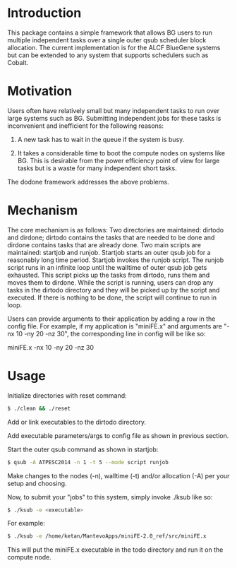 Introduction
=============

This package contains a simple framework that allows BG users to run multiple
independent tasks over a single outer qsub scheduler block allocation. The
current implementation is for the ALCF BlueGene systems but can be extended to
any system that supports schedulers such as Cobalt.


Motivation
===========

Users often have relatively small but many independent tasks to run over large
systems such as BG. Submitting independent jobs for these tasks is inconvenient
and inefficient for the following reasons:

1) A new task has to wait in the queue if the system is busy.

2) It takes a considerable time to boot the compute nodes on systems like BG.
This is desirable from the power efficiency point of view for large tasks but
is a waste for many independent short tasks.

The dodone framework addresses the above problems.

Mechanism
=========

The core mechanism is as follows: Two directories are maintained: dirtodo and
dirdone; dirtodo contains the tasks that are needed to be done and dirdone
contains tasks that are already done. Two main scripts are maintained: startjob
and runjob. Startjob starts an outer qsub job for a reasonably long time
period. Startjob invokes the runjob script. The runjob script runs in an
infinite loop until the walltime of outer qsub job gets exhausted. This script
picks up the tasks from dirtodo, runs them and moves them to dirdone. While the
script is running, users can drop any tasks in the dirtodo directory and they
will be picked up by the script and executed. If there is nothing to be done,
the script will continue to run in loop.

Users can provide arguments to their application by adding a row in the config
file. For example, if my application is "miniFE.x" and arguments are "-nx 10
-ny 20 -nz 30", the corresponding line in config will be like so:

miniFE.x -nx 10 -ny 20 -nz 30

Usage
======

Initialize directories with reset command:

```bash
$ ./clean && ./reset
```

Add or link executables to the dirtodo directory.

Add executable parameters/args to config file as shown in previous section.

Start the outer qsub command as shown in startjob:

```bash
$ qsub -A ATPESC2014 -n 1 -t 5 --mode script runjob
```

Make changes to the nodes (-n), walltime (-t) and/or allocation (-A) per your setup and choosing.

Now, to submit your "jobs" to this system, simply invoke ./ksub like so:

```bash
$ ./ksub -e <executable>
```

For example:

```bash
$ ./ksub -e /home/ketan/MantevoApps/miniFE-2.0_ref/src/miniFE.x
```

This will put the miniFE.x executable in the todo directory and run it on the
compute node.

